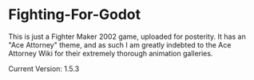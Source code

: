 # Fighting-For-Godot
This is just a Fighter Maker 2002 game, uploaded for posterity. It has an "Ace Attorney" theme, and as such I am greatly indebted to the Ace Attorney Wiki for their
extremely thorough animation galleries.

Current Version: 1.5.3

